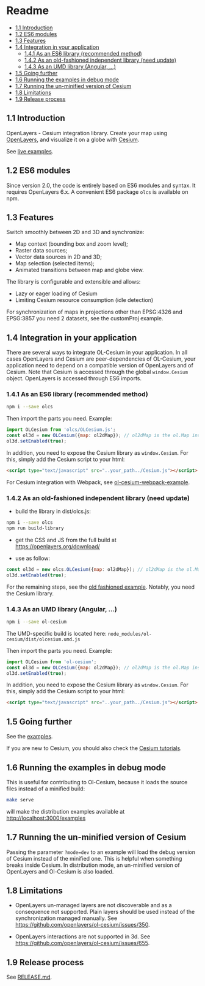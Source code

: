 # Readme

<!-- TOC -->

* [1.1 Introduction](#11-introduction)
* [1.2 ES6 modules](#12-es6-modules)
* [1.3 Features](#13-features)
* [1.4 Integration in your application](#14-integration-in-your-application)
  * [1.4.1 As an ES6 library (recommended method)](#141-as-an-es6-library-recommended-method)
  * [1.4.2 As an old-fashioned independent library (need update)](#142-as-an-old-fashioned-independent-library-need-update)
  * [1.4.3 As an UMD library (Angular, ...)](#143-as-an-umd-library-angular-)
* [1.5 Going further](#15-going-further)
* [1.6 Running the examples in debug mode](#16-running-the-examples-in-debug-mode)
* [1.7 Running the un-minified version of Cesium](#17-running-the-un-minified-version-of-cesium)
* [1.8 Limitations](#18-limitations)
* [1.9 Release process](#19-release-process)

<!-- /TOC -->

## 1.1 Introduction

OpenLayers - Cesium integration library. Create your map using [OpenLayers](https://openlayers.org/), and visualize it on a globe with [Cesium](https://cesiumjs.org).

See [live examples](https://openlayers.org/ol-cesium/examples/).

## 1.2 ES6 modules

Since version 2.0, the code is entirely based on ES6 modules and syntax.
It requires OpenLayers 6.x.
A convenient ES6 package `olcs` is available on npm.

## 1.3 Features

Switch smoothly between 2D and 3D and synchronize:

* Map context (bounding box and zoom level);
* Raster data sources;
* Vector data sources in 2D and 3D;
* Map selection (selected items);
* Animated transitions between map and globe view.

The library is configurable and extensible and allows:

* Lazy or eager loading of Cesium
* Limiting Cesium resource consumption (idle detection)

For synchronization of maps in projections other than EPSG:4326 and EPSG:3857 you need 2 datasets, see the customProj example.

## 1.4 Integration in your application

There are several ways to integrate OL-Cesium in your application.
In all cases OpenLayers and Cesium are peer-dependencies of OL-Cesium, your application need to depend on a compatible version of OpenLayers and of Cesium. Note that Cesium is accessed through the global `window.Cesium` object. OpenLayers is accessed through ES6 imports.

### 1.4.1 As an ES6 library (recommended method)

```bash
npm i --save olcs
```

Then import the parts you need. Example:

```js
import OLCesium from 'olcs/OLCesium.js';
const ol3d = new OLCesium({map: ol2dMap}); // ol2dMap is the ol.Map instance
ol3d.setEnabled(true);
```

In addition, you need to expose the Cesium library as `window.Cesium`.
For this, simply add the Cesium script to your html:

```html
<script type="text/javascript" src="..your_path../Cesium.js"></script>
```

For Cesium integration with Webpack, see [ol-cesium-webpack-example](https://github.com/gberaudo/ol-cesium-webpack-example).

### 1.4.2 As an old-fashioned independent library (need update)

* build the library in dist/olcs.js:

```bash
npm i --save olcs
npm run build-library
```

* get the CSS and JS from the full build at <https://openlayers.org/download/>

* use as follow:

```js
const ol3d = new olcs.OLCesium({map: ol2dMap}); // ol2dMap is the ol.Map instance
ol3d.setEnabled(true);
```

For the remaining steps, see the [old fashioned example](https://openlayers.org/ol-cesium/examples/oldfashioned.html).
Notably, you need the Cesium library.

### 1.4.3 As an UMD library (Angular, ...)

```bash
npm i --save ol-cesium
```

The UMD-specific build is located here: `node_modules/ol-cesium/dist/olcesium.umd.js`

Then import the parts you need. Example:

```js
import OLCesium from 'ol-cesium';
const ol3d = new OLCesium({map: ol2dMap}); // ol2dMap is the ol.Map instance
ol3d.setEnabled(true);
```

In addition, you need to expose the Cesium library as `window.Cesium`.
For this, simply add the Cesium script to your html:

```html
<script type="text/javascript" src="..your_path../Cesium.js"></script>
```

## 1.5 Going further

See the [examples](https://openlayers.org/ol-cesium/examples/).

If you are new to Cesium, you should also check the [Cesium tutorials](https://cesiumjs.org/tutorials).

## 1.6 Running the examples in debug mode

This is useful for contributing to Ol-Cesium, because it loads the
source files instead of a minified build:

```bash
make serve
```

will make the distribution examples available at <http://localhost:3000/examples>

## 1.7 Running the un-minified version of Cesium

Passing the parameter `?mode=dev` to an example will load the debug version of
Cesium instead of the minified one. This is helpful when something breaks inside
Cesium. In distribution mode, an un-minified version of OpenLayers and Ol-Cesium is
also loaded.

## 1.8 Limitations

* OpenLayers un-managed layers are not discoverable and as a consequence not
supported. Plain layers should be used instead of the synchronization managed
manually. See <https://github.com/openlayers/ol-cesium/issues/350>.

* OpenLayers interactions are not supported in 3d. See <https://github.com/openlayers/ol-cesium/issues/655>.

## 1.9 Release process

See [RELEASE.md](https://github.com/openlayers/ol-cesium/blob/master/RELEASE.md).
